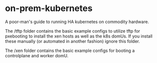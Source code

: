 # on-prem-kubernetes
A poor-man's guide to running HA kubernetes on commodity hardware.

The /tftp folder contains the basic example configs to utilize tftp for pxebooting to install the xen hosts as well as the k8s domUs.  If you install these manually (or automated in another fashion) ignore this folder.

The /xen folder contains the basic example configs for booting a controlplane and worker domU.  
